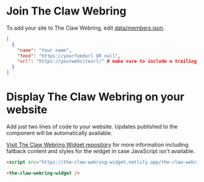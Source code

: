 # Join The Claw Webring

To add your site to The Claw Webring, edit [data/members.json](data/members.json).

```json
[
  {
    "name": "Your name",
    "feed": "https://yourfeedurl OR null",
    "url": "https://yourwebsiteurl/" # make sure to include a trailing slash!
  }
]
```

# Display The Claw Webring on your website

Add just two lines of code to your website. Updates published to the component will be automatically available.

[Visit The Claw Webring Widget repository](https://github.com/whitep4nth3r/the-claw-webring-widget/blob/main/README.md)
for more information including fallback content and styles for the widget in case JavaScript isn't available.

```html
<script src="https://the-claw-webring-widget.netlify.app/the-claw-webring-widget.mjs" type="module"></script>

<the-claw-webring-widget />
```
